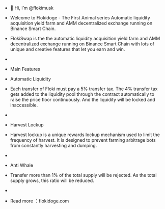 - 👋 Hi, I’m @flokimusk
- Welcome to Flokidoge - The First Animal series Automatic liquidity acquisition yield farm and AMM decentralized exchange running on Binance Smart Chain.

- FlokiSwap is the the automatic liquidity acquisition yield farm and AMM decentralized exchange running on Binance Smart Chain with lots of unique and creative features that let you earn and win.
- 
- Main Features
- Automatic Liquidity
- Each transfer of Floki must pay a 5% transfer tax. The 4% transfer tax gets added to the liquidity pool through the contract automatically to raise the price floor continuously.  And the liquidity will be locked and inaccessible.
- 
- Harvest Lockup
- Harvest lockup is a unique rewards lockup mechanism used to limit the frequency of harvest. It is designed to prevent farming arbitrage bots from constantly harvesting and dumping. 
- 
- Anti Whale
- Transfer more than 1% of the total supply will be rejected. As the total supply grows, this ratio will be reduced.
- 
- Read more ：flokidoge.com
<!---
flokimusk/flokimusk is a ✨ special ✨ repository because its `README.md` (this file) appears on your GitHub profile.
You can click the Preview link to take a look at your changes.
--->
